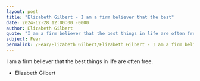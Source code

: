 ```yaml
---
layout: post
title: "Elizabeth Gilbert - I am a firm believer that the best"
date: 2024-12-28 12:00:00 -0000
author: Elizabeth Gilbert
quote: "I am a firm believer that the best things in life are often free."
subject: Fear
permalink: /Fear/Elizabeth Gilbert/Elizabeth Gilbert - I am a firm believer that the best
---
```


I am a firm believer that the best things in life are often free.

- Elizabeth Gilbert
